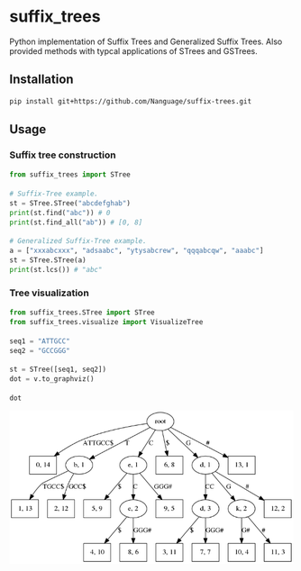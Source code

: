 # suffix_trees
Python implementation of Suffix Trees and Generalized Suffix Trees. Also provided methods with typcal applications of STrees and GSTrees. 

## Installation

```bash
pip install git+https://github.com/Nanguage/suffix-trees.git
```

## Usage

### Suffix tree construction

```python
from suffix_trees import STree

# Suffix-Tree example.
st = STree.STree("abcdefghab")
print(st.find("abc")) # 0
print(st.find_all("ab")) # [0, 8]

# Generalized Suffix-Tree example.
a = ["xxxabcxxx", "adsaabc", "ytysabcrew", "qqqabcqw", "aaabc"]
st = STree.STree(a)
print(st.lcs()) # "abc"
```

### Tree visualization

```python
from suffix_trees.STree import STree
from suffix_trees.visualize import VisualizeTree

seq1 = "ATTGCC"
seq2 = "GCCGGG"

st = STree([seq1, seq2])
dot = v.to_graphviz()

dot
```

![](./img/test.png)
